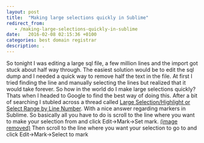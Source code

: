 ```yaml
---
layout: post
title:  "Making large selections quickly in Sublime"
redirect_from:
   - /making-large-selections-quickly-in-sublime
date:   2016-02-08 02:15:36 +0100
categories: best domain registrar
description: .
---
```


So tonight I was editing a large sql file, a few million lines and the import got stuck about half way through. The easiest solution would be to edit the sql dump and I needed a quick way to remove half the text in the file. At first I tried finding the line and manually selecting the lines but realized that it would take forever. So how in the world do I make large selections quickly? Thats when I headed to Google to find the best way of doing this. After a bit of searching I stubled across a thread called [Large Selection/Highlight or Select Range by Line Number](https://forum.sublimetext.com/t/large-selection-highlight-or-select-range-by-line-number/13879). With a nice answer regarding markers in Sublime. So basically all you have to do is scroll to the line where you want to make your selection from and click Edit->Mark->Set mark. [(image removed)](http://tenghamn.com/wp-content/uploads/2016/02/sublime-mark.jpg) Then scroll to the line where you want your selection to go to and click Edit->Mark->Select to mark